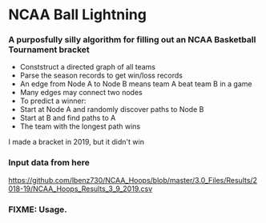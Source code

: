 # NCAA Ball Lightning
### A purposfully silly algorithm for filling out an NCAA Basketball Tournament bracket

- Conststruct a directed graph of all teams
- Parse the season records to get win/loss records
- An edge from Node A to Node B means team A beat team B in a game
- Many edges may connect two nodes
- To predict a winner: 
- Start at Node A and randomly discover paths to Node B
- Start at B and find paths to A
- The team with the longest path wins

I made a bracket in 2019, but it didn't win

### Input data from here
https://github.com/lbenz730/NCAA_Hoops/blob/master/3.0_Files/Results/2018-19/NCAA_Hoops_Results_3_9_2019.csv

### FIXME: Usage.

